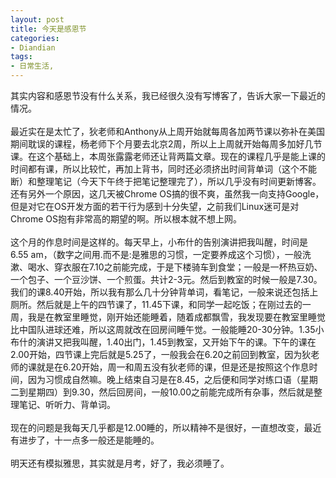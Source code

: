```yaml
---
layout: post
title: 今天是感恩节
categories:
- Diandian
tags:
- 日常生活, 
---
```

其实内容和感恩节没有什么关系，我已经很久没有写博客了，告诉大家一下最近的情况。
<br />
<br />最近实在是太忙了，狄老师和Anthony从上周开始就每周各加两节课以弥补在美国期间耽误的课程，杨老师下个月要去北京2周，所以上上周就开始每周多加好几节课。在这个基础上，本周张露露老师还让背两篇文章。现在的课程几乎是能上课的时间都有课，所以比较忙，再加上背书，同时还必须挤出时间背单词（这个不能断）和整理笔记（今天下午终于把笔记整理完了），所以几乎没有时间更新博客。还有另外一个原因，这几天被Chrome OS搞的很不爽，虽然我一向支持Google，但是对它在OS开发方面的若干行为感到十分失望，之前我们Linux迷可是对Chrome OS抱有非常高的期望的啊。所以根本就不想上网。
<br />
<br />这个月的作息时间是这样的。每天早上，小布什的告别演讲把我叫醒，时间是6.55 am，（数字之间用.而不是:是雅思的习惯，一定要养成这个习惯），一般洗漱、喝水、穿衣服在7.10之前能完成，于是下楼骑车到食堂；一般是一杯热豆奶、一个包子、一个豆沙饼、一个煎蛋。共计2-3元。然后到教室的时候一般是7.30。我们的课8.40开始，所以我有那么几十分钟背单词，看笔记，一般来说还包括上厕所。然后就是上午的四节课了，11.45下课，和同学一起吃饭；在刚过去的一周，我是在教室里睡觉，刚开始还能睡着，随着成都飘雪，我发现要在教室里睡觉比中国队进球还难，所以这周就改在回房间睡午觉。一般能睡20-30分钟。1.35小布什的演讲又把我叫醒，1.40出门，1.45到教室，又开始下午的课。下午的课在2.00开始，四节课上完后就是5.25了，一般我会在6.20之前回到教室，因为狄老师的课就是在6.20开始，周一和周五没有狄老师的课，但是还是按照这个作息时间，因为习惯成自然嘛。晚上结束自习是在8.45，之后便和同学对练口语（星期二到星期四）到9.30，然后回房间，一般10.00之前能完成所有杂事，然后就是整理笔记、听听力、背单词。
<br />
<br />现在的问题是我每天几乎都是12.00睡的，所以精神不是很好，一直想改变，最近有进步了，十一点多一般还是能睡的。
<br />
<br />明天还有模拟雅思，其实就是月考，好了，我必须睡了。